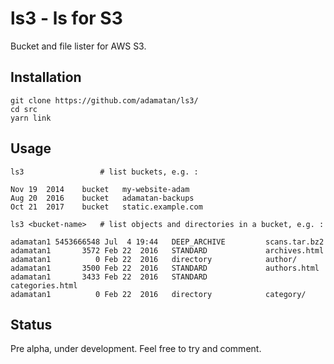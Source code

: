 # ls3 - ls for S3

Bucket and file lister for AWS S3.

## Installation

    git clone https://github.com/adamatan/ls3/
    cd src
    yarn link

## Usage

    ls3                 # list buckets, e.g. :

    Nov 19  2014    bucket   my-website-adam
    Aug 20  2016    bucket   adamatan-backups
    Oct 21  2017    bucket   static.example.com

    ls3 <bucket-name>   # list objects and directories in a bucket, e.g. :

    adamatan1 5453666548 Jul  4 19:44   DEEP_ARCHIVE         scans.tar.bz2
    adamatan1       3572 Feb 22  2016   STANDARD             archives.html
    adamatan1          0 Feb 22  2016   directory            author/
    adamatan1       3500 Feb 22  2016   STANDARD             authors.html
    adamatan1       3433 Feb 22  2016   STANDARD             categories.html
    adamatan1          0 Feb 22  2016   directory            category/

## Status

Pre alpha, under development. Feel free to try and comment.